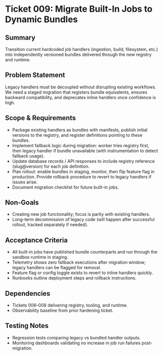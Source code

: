 # Ticket 009: Migrate Built-In Jobs to Dynamic Bundles

## Summary
Transition current hardcoded job handlers (ingestion, build, filesystem, etc.) into independently versioned bundles delivered through the new registry and runtime.

## Problem Statement
Legacy handlers must be decoupled without disrupting existing workflows. We need a staged migration that registers bundle equivalents, ensures backward compatibility, and deprecates inline handlers once confidence is high.

## Scope & Requirements
- Package existing handlers as bundles with manifests, publish initial versions to the registry, and register definitions pointing to these bundles.
- Implement fallback logic during migration: worker tries registry first, then legacy handler if bundle unavailable (with instrumentation to detect fallback usage).
- Update database records / API responses to include registry reference (slug@version) for each job definition.
- Plan rollout: enable bundles in staging, monitor, then flip feature flag in production. Provide rollback procedure to revert to legacy handlers if issues arise.
- Document migration checklist for future built-in jobs.

## Non-Goals
- Creating new job functionality; focus is parity with existing handlers.
- Long-term decommission of legacy code (will happen after successful rollout, tracked separately if needed).

## Acceptance Criteria
- All built-in jobs have published bundle counterparts and run through the sandbox runtime in staging.
- Telemetry shows zero fallback executions after migration window; legacy handlers can be flagged for removal.
- Feature flag or config toggle exists to revert to inline handlers quickly.
- Runbooks outline deployment steps and rollback instructions.

## Dependencies
- Tickets 006–008 delivering registry, tooling, and runtime.
- Observability baseline from prior hardening ticket.

## Testing Notes
- Regression tests comparing legacy vs bundled handler outputs.
- Monitoring dashboards validating no increase in job run failures post-migration.
